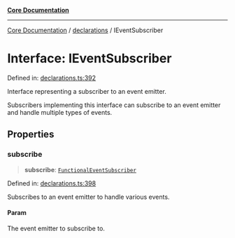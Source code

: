 [**Core Documentation**](../../README.md)

***

[Core Documentation](../../README.md) / [declarations](../README.md) / IEventSubscriber

# Interface: IEventSubscriber

Defined in: [declarations.ts:392](https://github.com/stonemjs/core/blob/e2200da501349da1fec304d821c002bb6d055b61/src/declarations.ts#L392)

Interface representing a subscriber to an event emitter.

Subscribers implementing this interface can subscribe to an event emitter
and handle multiple types of events.

## Properties

### subscribe

> **subscribe**: [`FunctionalEventSubscriber`](../type-aliases/FunctionalEventSubscriber.md)

Defined in: [declarations.ts:398](https://github.com/stonemjs/core/blob/e2200da501349da1fec304d821c002bb6d055b61/src/declarations.ts#L398)

Subscribes to an event emitter to handle various events.

#### Param

The event emitter to subscribe to.
